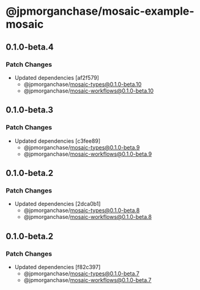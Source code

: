 # @jpmorganchase/mosaic-example-mosaic

## 0.1.0-beta.4

### Patch Changes

- Updated dependencies [af2f579]
  - @jpmorganchase/mosaic-types@0.1.0-beta.10
  - @jpmorganchase/mosaic-workflows@0.1.0-beta.10

## 0.1.0-beta.3

### Patch Changes

- Updated dependencies [c3fee89]
  - @jpmorganchase/mosaic-types@0.1.0-beta.9
  - @jpmorganchase/mosaic-workflows@0.1.0-beta.9

## 0.1.0-beta.2

### Patch Changes

- Updated dependencies [2dca0b1]
  - @jpmorganchase/mosaic-types@0.1.0-beta.8
  - @jpmorganchase/mosaic-workflows@0.1.0-beta.8

## 0.1.0-beta.2

### Patch Changes

- Updated dependencies [f82c397]
  - @jpmorganchase/mosaic-types@0.1.0-beta.7
  - @jpmorganchase/mosaic-workflows@0.1.0-beta.7
